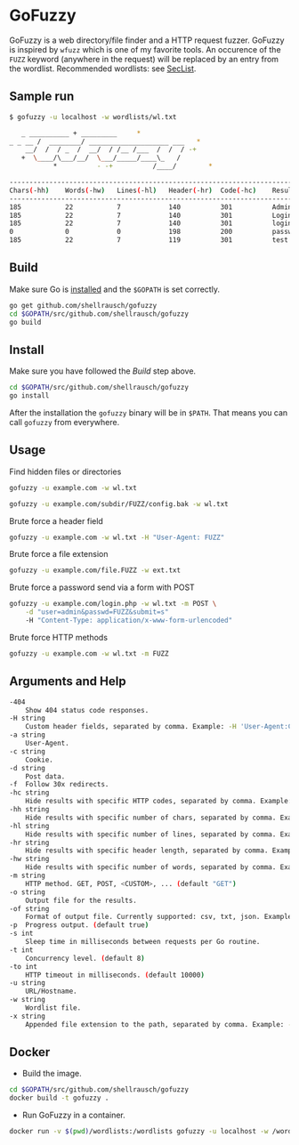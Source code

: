 # GoFuzzy

GoFuzzy is a web directory/file finder and a HTTP request fuzzer. GoFuzzy is inspired by `wfuzz` which is one of my favorite tools.
An occurence of the `FUZZ` keyword (anywhere in the request) will be replaced by an entry from the wordlist. Recommended wordlists: see [SecList](https://github.com/danielmiessler/SecLists/tree/master/Discovery/Web-Content).


## Sample run

```bash
$ gofuzzy -u localhost -w wordlists/wl.txt

   _ __________ + _________     *
_ _ __ /  ________/ ____________________ ___   *
    __/  /  / _  /  __/  / /__ /___  /  /  / -+
   +  \____/\___/__/  \___/_____/____\_   /
           *          - -+          /____/        *

---------------------------------------------------------------------------------
Chars(-hh)    Words(-hw)   Lines(-hl)   Header(-hr)  Code(-hc)    Result
---------------------------------------------------------------------------------
185           22           7            140          301          Admin
185           22           7            140          301          Login
185           22           7            140          301          login
0             0            0            198          200          passwords
185           22           7            119          301          test
```

## Build

Make sure Go is [installed](https://golang.org/doc/install) and the `$GOPATH` is set correctly.

```bash
go get github.com/shellrausch/gofuzzy
cd $GOPATH/src/github.com/shellrausch/gofuzzy
go build
```

## Install

Make sure you have followed the _Build_ step above.

```bash
cd $GOPATH/src/github.com/shellrausch/gofuzzy
go install
```

After the installation the `gofuzzy` binary will be in `$PATH`. That means you can call `gofuzzy` from everywhere.

## Usage

Find hidden files or directories

```bash
gofuzzy -u example.com -w wl.txt
```

```bash
gofuzzy -u example.com/subdir/FUZZ/config.bak -w wl.txt
```

Brute force a header field

```bash
gofuzzy -u example.com -w wl.txt -H "User-Agent: FUZZ"
```

Brute force a file extension

```bash
gofuzzy -u example.com/file.FUZZ -w ext.txt
```

Brute force a password send via a form with POST

```bash
gofuzzy -u example.com/login.php -w wl.txt -m POST \
    -d "user=admin&passwd=FUZZ&submit=s"
    -H "Content-Type: application/x-www-form-urlencoded"
```

Brute force HTTP methods

```bash
gofuzzy -u example.com -w wl.txt -m FUZZ
```

## Arguments and Help

```bash
-404
	Show 404 status code responses.
-H string
	Custom header fields, separated by comma. Example: -H 'User-Agent:Chrome,Cookie:Session=abcd'
-a string
	User-Agent.
-c string
	Cookie.
-d string
	Post data.
-f	Follow 30x redirects.
-hc string
	Hide results with specific HTTP codes, separated by comma. Example: -hc 404,500
-hh string
	Hide results with specific number of chars, separated by comma. Example: -hh 48,1024
-hl string
	Hide results with specific number of lines, separated by comma. Example: -hl 48,1024
-hr string
	Hide results with specific header length, separated by comma. Example: -hr 48,1024
-hw string
	Hide results with specific number of words, separated by comma. Example: -hw 48,1024
-m string
	HTTP method. GET, POST, <CUSTOM>, ... (default "GET")
-o string
	Output file for the results.
-of string
	Format of output file. Currently supported: csv, txt, json. Example: -of txt
-p	Progress output. (default true)
-s int
	Sleep time in milliseconds between requests per Go routine.
-t int
	Concurrency level. (default 8)
-to int
	HTTP timeout in milliseconds. (default 10000)
-u string
	URL/Hostname.
-w string
	Wordlist file.
-x string
	Appended file extension to the path, separated by comma. Example: -x .php,.html,.jpg
```

## Docker

- Build the image.

```bash
cd $GOPATH/src/github.com/shellrausch/gofuzzy
docker build -t gofuzzy .
```

- Run GoFuzzy in a container.

```bash
docker run -v $(pwd)/wordlists:/wordlists gofuzzy -u localhost -w /wordlists/wl.txt
```
